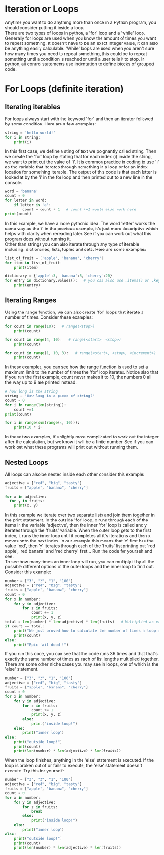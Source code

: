 # Iteration or Loops 

Anytime you want to do anything more than once in a Python program, you should consider putting it inside a loop.  
There are two types of loops in python, a 'for' loop and a 'while' loop. Generally for loops are used when you know the amount of times you want to repeat something. It doesn't have to be an exact integer value, it can also be anything easily calculable. 'While' loops are used when you aren't sure how many times you need to repeat something, this could be to repeat something until a condition is reached or until a user tells it to stop. 
In python, all control statements use indentation to define blocks of grouped code.   

# For Loops (definite iteration)
## Iterating iterables
For loops always start with the keyword 'for' and then an iterator followed by some condition. 
Here are a few examples:  
```python
string = 'hello world!' 
for i in string:
    print(i)
```
In this first case, we define a sting of text we poignantly called string. Then we create the 'for' loop by stating that for each index (i) inside the string, we want to print out the value of 'i'. It is common practice in coding to use 'i' as the variable that iterates through something in a loop or for an index location for something iterable. The output of this code is that each letter is looked at by the 'i' in the for loop and then printed out to a new line in the console. 
```python
word = 'banana'
count = 0 
for letter in word:
    if letter is 'a':
        count = count + 1   # count +=1 would also work here
print(count)
```
In this example, we have a more pythonic idea. The word 'letter' works the same way as the 'i' in the previous example, it's just more descriptive which helps with clarity when rereading later. See if you can work out what this program does without running it.   
Other than strings you can also iterate through any type of iterable including: dictionaries, lists, tuples and sets. 
Here are some examples:
```python
list_of_fruit = ['apple', 'banana', 'cherry']
for item in list_of_fruit:
    print(item)
```
```python
dictionary = {'apple':3, 'banana':5, 'cherry':20}
for entry in dictionary.values():   # you can also use .items() or .keys() to get the dictionary pairs or keys
    print(entry)
```

## Iterating Ranges
Using the range function, we can also create 'for' loops that iterate a number of times. Consider these examples:
```python
for count in range(10):   # range(<stop>)
    print(count)
```
```python
for count in range(4, 10):   # range(<start>, <stop>)
    print(count)
```
```python
for count in range(1, 10, 3):   # range(<start>, <stop>, <increment>)
    print(count)
```
In these examples, you can see how the range function is used to set a maximum limit to the number of times the 'for' loop iterates. Notice also that if you run the first example, count never makes it to 10, the numbers 0 all the way up to 9 are printed instead.   
```python 
# how long is the string 
string = 'How long is a piece of string?' 
count = 0
for i in range(len(string)):
    count +=1 
print(count)
```
```python
for i in range(sum(range(4, 10))):
    print(10 * i)
```
In these two examples, it's slightly more complicated to work out the integer after the calculation, but we know it will be a finite number. See if you can work out what these programs will print out without running them.   

## Nested Loops
All loops can also be nested inside each other consider this example:
```python
adjective = ["red", "big", "tasty"]
fruits = ["apple", "banana", "cherry"]

for x in adjective:
  for y in fruits:
    print(x, y) 
```
In this example we iterate over two separate lists and join them together in the print statement. In the outside 'for' loop, x runs through each of the items in the variable 'adjective', then the inner 'for' loop is called and y iterates through the 'fruits' variable. When the outer loop gets to the first index, it runs the inner loop until it completes all it's iterations and then x moves onto the next index. In our example this means that 'x' first has the value 'red', then 'y' iterates through each of the 'fruits' list printing out 'red apple', 'red banana' and 'red cherry' first... Run the code for yourself and see.   
To see how many times an inner loop will run, you can multiply it by all the possible different options of the outer loops and the inner loop to find out. Consider this example:   
```python
number = ["3", "2", "1", "100"]
adjective = ["red", "big", "tasty"]
fruits = ["apple", "banana", "cherry"]
count = 0
for x in number:
    for y in adjective:
        for z in fruits:
            count += 1
            print(x, y, z) 
total = len(number) * len(adjective) * len(fruits)   # Multiplied as explained
if count == total:
    print("We just proved how to calculate the number of times a loop runs!!")
    print(count)
else:
    print("Epic fail dood!!")
```
If you run this code, you can see that the code runs 36 times and that that's exactly the same number of times as each of list lengths multiplied together. There are some other niche cases you may see in loops, one of which is the 'else' statement.   
```python
number = ["3", "2", "1", "100"]
adjective = ["red", "big", "tasty"]
fruits = ["apple", "banana", "cherry"]
count = 0
for x in number:
    for y in adjective:
        for z in fruits:
            count += 1
            print(x, y, z) 
        else:
            print("inside loop!")
    else: 
        print("inner loop")
else:
    print("outside loop!")
    print(count)
    print(len(number) * len(adjective) * len(fruits))
```
When the loop finishes, anything in the 'else' statement is executed. If the loop is broken out of or fails to execute, the 'else' statement doesn't execute. Try this for yourself:   
```python
number = ["3", "2", "1", "100"]
adjective = ["red", "big", "tasty"]
fruits = ["apple", "banana", "cherry"]
count = 0
for x in number:
    for y in adjective:
        for z in fruits:
            break
        else:
            print("inside loop!")
    else: 
        print("inner loop")
else:
    print("outside loop!")
    print(count)
    print(len(number) * len(adjective) * len(fruits))
```